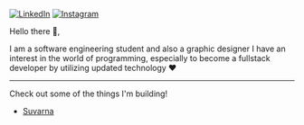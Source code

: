 

[![LinkedIn](https://cdn2.iconfinder.com/data/icons/social-media-2285/512/1_Linkedin_unofficial_colored_svg-48.png)](https://www.linkedin.com/in/latiffalikal/)
[![Instagram](https://cdn2.iconfinder.com/data/icons/social-media-applications/64/social_media_applications_3-instagram-48.png)](https://www.instagram.com/latiffhalik_22/)

Hello there 👋,

I am a software engineering student and also a graphic designer I have an interest in the world of programming, especially to become a fullstack developer by utilizing updated technology ❤️

---

Check out some of the things I'm building!

- [Suvarna](https://suvarna-mu.vercel.app/)

